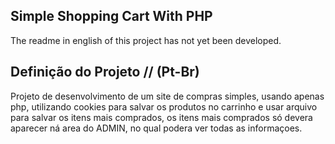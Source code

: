 ## Simple Shopping Cart With PHP

The readme in english of this project has not yet been developed.

## Definição do Projeto // (Pt-Br)

Projeto de desenvolvimento de um site de compras simples, usando apenas php, utilizando cookies
para salvar os produtos no carrinho e usar arquivo para salvar os itens mais comprados, os itens
mais comprados só devera aparecer ná area do ADMIN, no qual podera ver todas as informaçoes.

